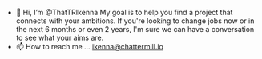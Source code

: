 - 👋 Hi, I’m @ThatTRIkenna
My goal is to help you find a project that connects with your ambitions. 
If you're looking to change jobs now or in the next 6 months or even 2 years, 
I'm sure we can have a conversation to see what your aims are. 
- 📫 How to reach me ... ikenna@chattermill.io

<!---
ThatTRIkenna/ThatTRIkenna is a ✨ special ✨ repository because its `README.md` (this file) appears on your GitHub profile.
You can click the Preview link to take a look at your changes.
--->
